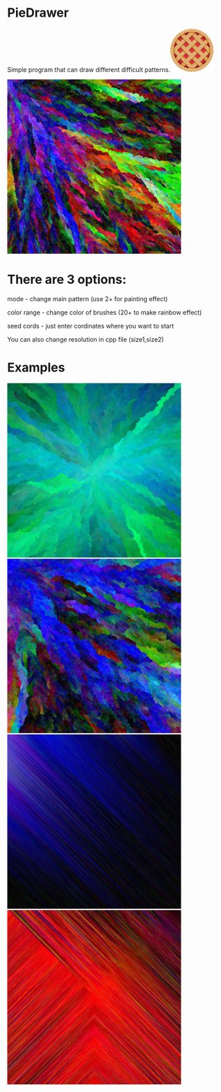 # PieDrawer
Simple program that can draw different difficult patterns.<img src="ico.png" height="100" width = "100">

<img src="render1630354435.jpg" height="400" width = "400">

# There are 3 options:

mode - change main pattern (use 2+ for painting effect)

color range - change color of brushes (20+ to make rainbow effect)

seed cords - just enter cordinates where you want to start

You can also change resolution in cpp file (size1,size2)

# Examples

<img src="render1.jpg" height="400" width = "400">

<img src="render1630349514.jpg" height="400" width = "400">

<img src="render1630356221.jpg" height="400" width = "400">

<img src="render1630348284.jpg" height="400" width = "400">
